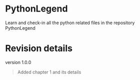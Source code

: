 # PythonLegend
Learn and check-in all the python related files in the repository PythonLegend

# Revision details
version 1.0.0
> Added chapter 1 and its details